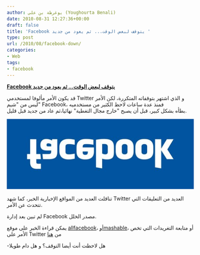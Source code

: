 ```yaml
---
author: يوغرطة بن علي (Youghourta Benali)
date: 2010-08-31 12:27:36+00:00
draft: false
title: 'Facebook يتوقف لبعض الوقت... ثم يعود من جديد '
type: post
url: /2010/08/facebook-down/
categories:
- Web
tags:
- facebook
---
```


**[Facebook يتوقف لبعض الوقت... ثم يعود من جديد](https://www.it-scoop.com/2010/08/facebook-down/)**




قد يكون الأمر مألوفا لمستخدمي Twitter و الذي اشتهر بتوقفاته المتكررة، لكن الأمر ليس من "شيم" Facebook، فمنذ عدة ساعات لاحظ الكثير من مستخدميه بطأه بشكل كبير، قبل أن يصبح "خارج مجال التغطية" نهائيا،ثم عاد من جديد قبل قليل.


[![](facebook-down.jpg)
](https://www.it-scoop.com/2010/08/facebook-down/)

تناقلت العديد من المواقع الإخبارية الخبر، كما شهد Twitter العديد من التعليقات التي تتحدث عن الأمر.

لم تبين بعد إدارة Facebook مصدر الخلل.

يمكن قراءة الخبر على موقع [allfacebook](http://www.allfacebook.com/facebook-is-down-for-numerous-users-2010-08)، [أوmashable](http://mashable.com/2010/08/31/facebook-down-for-many-users)، أو متابعة التغريدات التي تخص الأمر على Twitter من [هنا](https://search.twitter.com/search?q=facebook+down)

-هل لاحظت أنت أيضا التوقف؟ و هل دام طويلا
